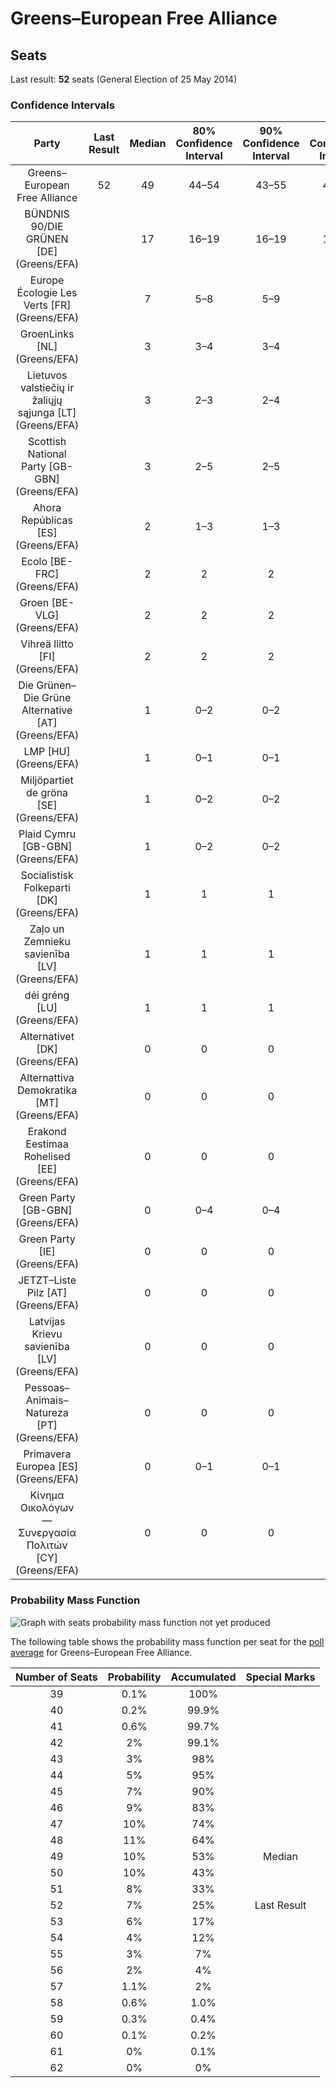 # Greens–European Free Alliance

## Seats

Last result: **52** seats (General Election of 25 May 2014)

### Confidence Intervals

| Party | Last Result | Median | 80% Confidence Interval | 90% Confidence Interval | 95% Confidence Interval | 99% Confidence Interval |
|:-----:|:-----------:|:------:|:-----------------------:|:-----------------------:|:-----------------------:|:-----------------------:|
| Greens–European Free Alliance | 52 | 49 | 44–54 | 43–55 | 43–56 | 41–58 |
| BÜNDNIS 90/DIE GRÜNEN [DE] (Greens/EFA) | | 17 | 16–19 | 16–19 | 15–20 | 15–21 |
| Europe Écologie Les Verts [FR] (Greens/EFA) | | 7 | 5–8 | 5–9 | 5–9 | 5–10 |
| GroenLinks [NL] (Greens/EFA) | | 3 | 3–4 | 3–4 | 2–4 | 2–4 |
| Lietuvos valstiečių ir žaliųjų sąjunga [LT] (Greens/EFA) | | 3 | 2–3 | 2–4 | 2–4 | 2–4 |
| Scottish National Party [GB-GBN] (Greens/EFA) | | 3 | 2–5 | 2–5 | 2–5 | 1–5 |
| Ahora Repúblicas [ES] (Greens/EFA) | | 2 | 1–3 | 1–3 | 1–3 | 1–3 |
| Ecolo [BE-FRC] (Greens/EFA) | | 2 | 2 | 2 | 2–3 | 1–3 |
| Groen [BE-VLG] (Greens/EFA) | | 2 | 2 | 2 | 1–2 | 1–3 |
| Vihreä liitto [FI] (Greens/EFA) | | 2 | 2 | 2 | 2 | 2 |
| Die Grünen–Die Grüne Alternative [AT] (Greens/EFA) | | 1 | 0–2 | 0–2 | 0–2 | 0–2 |
| LMP [HU] (Greens/EFA) | | 1 | 0–1 | 0–1 | 0–1 | 0–1 |
| Miljöpartiet de gröna [SE] (Greens/EFA) | | 1 | 0–2 | 0–2 | 0–2 | 0–2 |
| Plaid Cymru [GB-GBN] (Greens/EFA) | | 1 | 0–2 | 0–2 | 0–2 | 0–2 |
| Socialistisk Folkeparti [DK] (Greens/EFA) | | 1 | 1 | 1 | 0–1 | 0–1 |
| Zaļo un Zemnieku savienība [LV] (Greens/EFA) | | 1 | 1 | 1 | 1 | 0–2 |
| déi gréng [LU] (Greens/EFA) | | 1 | 1 | 1 | 1 | 1 |
| Alternativet [DK] (Greens/EFA) | | 0 | 0 | 0 | 0 | 0–1 |
| Alternattiva Demokratika [MT] (Greens/EFA) | | 0 | 0 | 0 | 0 | 0 |
| Erakond Eestimaa Rohelised [EE] (Greens/EFA) | | 0 | 0 | 0 | 0 | 0 |
| Green Party [GB-GBN] (Greens/EFA) | | 0 | 0–4 | 0–4 | 0–4 | 0–6 |
| Green Party [IE] (Greens/EFA) | | 0 | 0 | 0 | 0 | 0 |
| JETZT–Liste Pilz [AT] (Greens/EFA) | | 0 | 0 | 0 | 0 | 0 |
| Latvijas Krievu savienība [LV] (Greens/EFA) | | 0 | 0 | 0 | 0 | 0–1 |
| Pessoas–Animais–Natureza [PT] (Greens/EFA) | | 0 | 0 | 0 | 0–1 | 0–1 |
| Primavera Europea [ES] (Greens/EFA) | | 0 | 0–1 | 0–1 | 0–1 | 0–1 |
| Κίνημα Οικολόγων—Συνεργασία Πολιτών [CY] (Greens/EFA) | | 0 | 0 | 0 | 0 | 0–1 |

### Probability Mass Function

![Graph with seats probability mass function not yet produced](average-2019-04-15-seats-pmf-greens–europeanfreealliance.png "Seats Probability Mass Function")

The following table shows the probability mass function per seat for the [poll average](average-2019-04-15.html) for Greens–European Free Alliance.

| Number of Seats | Probability | Accumulated | Special Marks |
|:---------------:|:-----------:|:-----------:|:-------------:|
| 39 | 0.1% | 100% |  |
| 40 | 0.2% | 99.9% |  |
| 41 | 0.6% | 99.7% |  |
| 42 | 2% | 99.1% |  |
| 43 | 3% | 98% |  |
| 44 | 5% | 95% |  |
| 45 | 7% | 90% |  |
| 46 | 9% | 83% |  |
| 47 | 10% | 74% |  |
| 48 | 11% | 64% |  |
| 49 | 10% | 53% | Median |
| 50 | 10% | 43% |  |
| 51 | 8% | 33% |  |
| 52 | 7% | 25% | Last Result |
| 53 | 6% | 17% |  |
| 54 | 4% | 12% |  |
| 55 | 3% | 7% |  |
| 56 | 2% | 4% |  |
| 57 | 1.1% | 2% |  |
| 58 | 0.6% | 1.0% |  |
| 59 | 0.3% | 0.4% |  |
| 60 | 0.1% | 0.2% |  |
| 61 | 0% | 0.1% |  |
| 62 | 0% | 0% |  |


